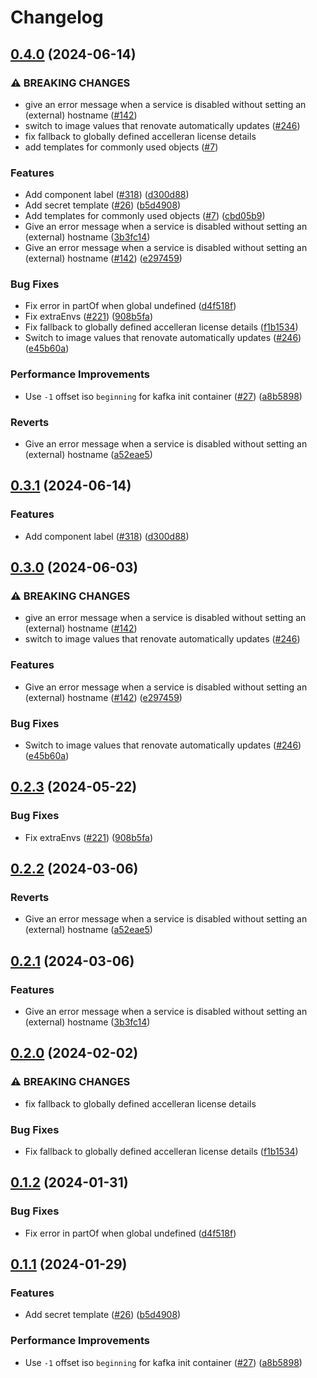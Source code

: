 # Changelog

## [0.4.0](https://github.com/accelleran/helm-charts/compare/common-v0.3.1...common-0.4.0) (2024-06-14)


### ⚠ BREAKING CHANGES

* give an error message when a service is disabled without setting an (external) hostname ([#142](https://github.com/accelleran/helm-charts/issues/142))
* switch to image values that renovate automatically updates ([#246](https://github.com/accelleran/helm-charts/issues/246))
* fix fallback to globally defined accelleran license details
* add templates for commonly used objects ([#7](https://github.com/accelleran/helm-charts/issues/7))

### Features

* Add component label ([#318](https://github.com/accelleran/helm-charts/issues/318)) ([d300d88](https://github.com/accelleran/helm-charts/commit/d300d883b0fa36f6e960f348b8360a2179b2f265))
* Add secret template ([#26](https://github.com/accelleran/helm-charts/issues/26)) ([b5d4908](https://github.com/accelleran/helm-charts/commit/b5d490862362eb9b94dbd89b30d89131b5dd12d8))
* Add templates for commonly used objects ([#7](https://github.com/accelleran/helm-charts/issues/7)) ([cbd05b9](https://github.com/accelleran/helm-charts/commit/cbd05b95e93fae5dba315e77cce054fde667cb87))
* Give an error message when a service is disabled without setting an (external) hostname ([3b3fc14](https://github.com/accelleran/helm-charts/commit/3b3fc14d50b28adfd3129c489d2093bed6696dec))
* Give an error message when a service is disabled without setting an (external) hostname ([#142](https://github.com/accelleran/helm-charts/issues/142)) ([e297459](https://github.com/accelleran/helm-charts/commit/e297459fc9b51007616fd3ce5b862d594c5aa05a))


### Bug Fixes

* Fix error in partOf when global undefined ([d4f518f](https://github.com/accelleran/helm-charts/commit/d4f518f3cd549b72acb4f1a9db6467194e435225))
* Fix extraEnvs ([#221](https://github.com/accelleran/helm-charts/issues/221)) ([908b5fa](https://github.com/accelleran/helm-charts/commit/908b5fadc2b829f696ae9ca77cbed46aca3897cf))
* Fix fallback to globally defined accelleran license details ([f1b1534](https://github.com/accelleran/helm-charts/commit/f1b1534261b0d437a9d6ff956092e03515c8579f))
* Switch to image values that renovate automatically updates ([#246](https://github.com/accelleran/helm-charts/issues/246)) ([e45b60a](https://github.com/accelleran/helm-charts/commit/e45b60af421cb985d8f3d25a9f190f00fcddee5d))


### Performance Improvements

* Use `-1` offset iso `beginning` for kafka init container ([#27](https://github.com/accelleran/helm-charts/issues/27)) ([a8b5898](https://github.com/accelleran/helm-charts/commit/a8b58987a45c5d2687110da25e6773bd4ba4dc84))


### Reverts

* Give an error message when a service is disabled without setting an (external) hostname ([a52eae5](https://github.com/accelleran/helm-charts/commit/a52eae59f9c5b8f737077ce0a065e906ae9da6ff))

## [0.3.1](https://github.com/accelleran/helm-charts/compare/common-0.3.0...common-0.3.1) (2024-06-14)


### Features

* Add component label ([#318](https://github.com/accelleran/helm-charts/issues/318)) ([d300d88](https://github.com/accelleran/helm-charts/commit/d300d883b0fa36f6e960f348b8360a2179b2f265))

## [0.3.0](https://github.com/accelleran/helm-charts/compare/common-0.2.3...common-0.3.0) (2024-06-03)


### ⚠ BREAKING CHANGES

* give an error message when a service is disabled without setting an (external) hostname ([#142](https://github.com/accelleran/helm-charts/issues/142))
* switch to image values that renovate automatically updates ([#246](https://github.com/accelleran/helm-charts/issues/246))

### Features

* Give an error message when a service is disabled without setting an (external) hostname ([#142](https://github.com/accelleran/helm-charts/issues/142)) ([e297459](https://github.com/accelleran/helm-charts/commit/e297459fc9b51007616fd3ce5b862d594c5aa05a))


### Bug Fixes

* Switch to image values that renovate automatically updates ([#246](https://github.com/accelleran/helm-charts/issues/246)) ([e45b60a](https://github.com/accelleran/helm-charts/commit/e45b60af421cb985d8f3d25a9f190f00fcddee5d))

## [0.2.3](https://github.com/accelleran/helm-charts/compare/common-0.2.2...common-0.2.3) (2024-05-22)


### Bug Fixes

* Fix extraEnvs ([#221](https://github.com/accelleran/helm-charts/issues/221)) ([908b5fa](https://github.com/accelleran/helm-charts/commit/908b5fadc2b829f696ae9ca77cbed46aca3897cf))

## [0.2.2](https://github.com/accelleran/helm-charts/compare/common-0.2.1...common-0.2.2) (2024-03-06)


### Reverts

* Give an error message when a service is disabled without setting an (external) hostname ([a52eae5](https://github.com/accelleran/helm-charts/commit/a52eae59f9c5b8f737077ce0a065e906ae9da6ff))

## [0.2.1](https://github.com/accelleran/helm-charts/compare/common-0.2.0...common-0.2.1) (2024-03-06)


### Features

* Give an error message when a service is disabled without setting an (external) hostname ([3b3fc14](https://github.com/accelleran/helm-charts/commit/3b3fc14d50b28adfd3129c489d2093bed6696dec))

## [0.2.0](https://github.com/accelleran/helm-charts/compare/common-0.1.2...common-0.2.0) (2024-02-02)


### ⚠ BREAKING CHANGES

* fix fallback to globally defined accelleran license details

### Bug Fixes

* Fix fallback to globally defined accelleran license details ([f1b1534](https://github.com/accelleran/helm-charts/commit/f1b1534261b0d437a9d6ff956092e03515c8579f))

## [0.1.2](https://github.com/accelleran/helm-charts/compare/common-0.1.1...common-0.1.2) (2024-01-31)


### Bug Fixes

* Fix error in partOf when global undefined ([d4f518f](https://github.com/accelleran/helm-charts/commit/d4f518f3cd549b72acb4f1a9db6467194e435225))

## [0.1.1](https://github.com/accelleran/helm-charts/compare/common-0.1.0...common-0.1.1) (2024-01-29)


### Features

* Add secret template ([#26](https://github.com/accelleran/helm-charts/issues/26)) ([b5d4908](https://github.com/accelleran/helm-charts/commit/b5d490862362eb9b94dbd89b30d89131b5dd12d8))


### Performance Improvements

* Use `-1` offset iso `beginning` for kafka init container ([#27](https://github.com/accelleran/helm-charts/issues/27)) ([a8b5898](https://github.com/accelleran/helm-charts/commit/a8b58987a45c5d2687110da25e6773bd4ba4dc84))

